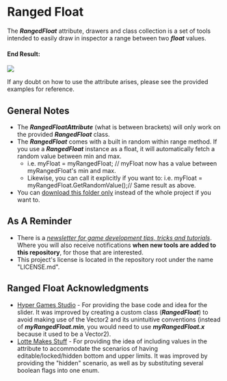 # Ranged Float
The ***RangedFloat*** attribute, drawers and class collection is a set of tools intended to easily draw in inspector a range between two ***float*** values.

#### End Result:

![](https://github.com/heisarzola/Unity-Development-Tools/blob/master/Attributes/Ranged%20Float/Ranged%20Float.gif)

If any doubt on how to use the attribute arises, please see the provided examples for reference.

## General Notes
* The ***RangedFloatAttribute*** (what is between brackets) will only work on the provided ***RangedFloat*** class.
* The ***RangedFloat*** comes with a built in random within range method. If you use a ***RangedFloat*** instance as a float, it will automatically fetch a random value between min and max.
	* i.e. myFloat = myRangedFloat; // myFloat now has a value between myRangedFloat's min and max.
	* Likewise, you can call it explicitly if you want to: i.e. myFloat = myRangedFloat.GetRandomValue();// Same result as above.	
* You can [download this folder only](https://minhaskamal.github.io/DownGit/#/home?url=https://github.com/heisarzola/Unity-Development-Tools/tree/master/Attributes/Ranged%20Float) instead of the whole project if you want to.

## As A Reminder 
 * There is a [*newsletter for game development tips, tricks and tutorials*](https://heisarzola.us16.list-manage.com/subscribe?u=711c0d50be32d6a5eca3ccb18&id=43d6d70f28).
 Where you will also receive notifications **when new tools are added to this repository**, for those that are interested.
* This project's license is located in the repository root under the name "LICENSE.md".

## Ranged Float Acknowledgments

* [Hyper Games Studio](https://github.com/HyperGamesStudio/unity-minmax-slider/blob/master/Editor/MinMaxSliderDrawer.cs) - For providing the base code and idea for the slider. It was improved by creating a custom class (***RangedFloat***) to avoid making use of the Vector2 and its unintuitive conventions (instead of ***myRangedFloat.min***, you would need to use ***myRangedFloat.x*** because it used to be a Vector2).
* [Lotte Makes Stuff](https://gist.github.com/LotteMakesStuff/0de9be35044bab97cbe79b9ced695585) - For providing the idea of including values in the attribute to accommodate the scenarios of having editable/locked/hidden bottom and upper limits. It was improved by providing the "hidden" scenario, as well as by substituting several boolean flags into one enum.